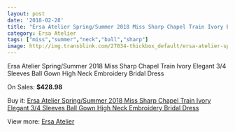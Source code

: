 ```yaml
---
layout: post
date: '2018-02-28'
title: "Ersa Atelier Spring/Summer 2018 Miss Sharp Chapel Train Ivory Elegant 3/4 Sleeves Ball Gown High Neck Embroidery Bridal Dress"
category: Ersa Atelier
tags: ["miss","summer","neck","ball","sharp"]
image: http://img.transblink.com/27034-thickbox_default/ersa-atelier-spring-summer-2018-miss-sharp-chapel-train-ivory-elegant-3-4-sleeves-ball-gown-high-neck-embroidery-bridal-dress.jpg
---
```

Ersa Atelier Spring/Summer 2018 Miss Sharp Chapel Train Ivory Elegant 3/4 Sleeves Ball Gown High Neck Embroidery Bridal Dress

On Sales: **$428.98**
<a href="https://www.transblink.com/en/ersa-atelier/8545-ersa-atelier-spring-summer-2018-miss-sharp-chapel-train-ivory-elegant-3-4-sleeves-ball-gown-high-neck-embroidery-bridal-dress.html"><amp-img layout="responsive" width="600" height="600" src="//img.transblink.com/27034-thickbox_default/ersa-atelier-spring-summer-2018-miss-sharp-chapel-train-ivory-elegant-3-4-sleeves-ball-gown-high-neck-embroidery-bridal-dress.jpg" alt="Ersa Atelier Spring/Summer 2018 Miss Sharp Chapel Train Ivory Elegant 3/4 Sleeves Ball Gown High Neck Embroidery Bridal Dress 0" /></a>
<a href="https://www.transblink.com/en/ersa-atelier/8545-ersa-atelier-spring-summer-2018-miss-sharp-chapel-train-ivory-elegant-3-4-sleeves-ball-gown-high-neck-embroidery-bridal-dress.html"><amp-img layout="responsive" width="600" height="600" src="//img.transblink.com/27039-thickbox_default/ersa-atelier-spring-summer-2018-miss-sharp-chapel-train-ivory-elegant-3-4-sleeves-ball-gown-high-neck-embroidery-bridal-dress.jpg" alt="Ersa Atelier Spring/Summer 2018 Miss Sharp Chapel Train Ivory Elegant 3/4 Sleeves Ball Gown High Neck Embroidery Bridal Dress 1" /></a>
<a href="https://www.transblink.com/en/ersa-atelier/8545-ersa-atelier-spring-summer-2018-miss-sharp-chapel-train-ivory-elegant-3-4-sleeves-ball-gown-high-neck-embroidery-bridal-dress.html"><amp-img layout="responsive" width="600" height="600" src="//img.transblink.com/27038-thickbox_default/ersa-atelier-spring-summer-2018-miss-sharp-chapel-train-ivory-elegant-3-4-sleeves-ball-gown-high-neck-embroidery-bridal-dress.jpg" alt="Ersa Atelier Spring/Summer 2018 Miss Sharp Chapel Train Ivory Elegant 3/4 Sleeves Ball Gown High Neck Embroidery Bridal Dress 2" /></a>
<a href="https://www.transblink.com/en/ersa-atelier/8545-ersa-atelier-spring-summer-2018-miss-sharp-chapel-train-ivory-elegant-3-4-sleeves-ball-gown-high-neck-embroidery-bridal-dress.html"><amp-img layout="responsive" width="600" height="600" src="//img.transblink.com/27037-thickbox_default/ersa-atelier-spring-summer-2018-miss-sharp-chapel-train-ivory-elegant-3-4-sleeves-ball-gown-high-neck-embroidery-bridal-dress.jpg" alt="Ersa Atelier Spring/Summer 2018 Miss Sharp Chapel Train Ivory Elegant 3/4 Sleeves Ball Gown High Neck Embroidery Bridal Dress 3" /></a>
<a href="https://www.transblink.com/en/ersa-atelier/8545-ersa-atelier-spring-summer-2018-miss-sharp-chapel-train-ivory-elegant-3-4-sleeves-ball-gown-high-neck-embroidery-bridal-dress.html"><amp-img layout="responsive" width="600" height="600" src="//img.transblink.com/27036-thickbox_default/ersa-atelier-spring-summer-2018-miss-sharp-chapel-train-ivory-elegant-3-4-sleeves-ball-gown-high-neck-embroidery-bridal-dress.jpg" alt="Ersa Atelier Spring/Summer 2018 Miss Sharp Chapel Train Ivory Elegant 3/4 Sleeves Ball Gown High Neck Embroidery Bridal Dress 4" /></a>
<a href="https://www.transblink.com/en/ersa-atelier/8545-ersa-atelier-spring-summer-2018-miss-sharp-chapel-train-ivory-elegant-3-4-sleeves-ball-gown-high-neck-embroidery-bridal-dress.html"><amp-img layout="responsive" width="600" height="600" src="//img.transblink.com/27035-thickbox_default/ersa-atelier-spring-summer-2018-miss-sharp-chapel-train-ivory-elegant-3-4-sleeves-ball-gown-high-neck-embroidery-bridal-dress.jpg" alt="Ersa Atelier Spring/Summer 2018 Miss Sharp Chapel Train Ivory Elegant 3/4 Sleeves Ball Gown High Neck Embroidery Bridal Dress 5" /></a>

Buy it: [Ersa Atelier Spring/Summer 2018 Miss Sharp Chapel Train Ivory Elegant 3/4 Sleeves Ball Gown High Neck Embroidery Bridal Dress](https://www.transblink.com/en/ersa-atelier/8545-ersa-atelier-spring-summer-2018-miss-sharp-chapel-train-ivory-elegant-3-4-sleeves-ball-gown-high-neck-embroidery-bridal-dress.html "Ersa Atelier Spring/Summer 2018 Miss Sharp Chapel Train Ivory Elegant 3/4 Sleeves Ball Gown High Neck Embroidery Bridal Dress")

View more: [Ersa Atelier](https://www.transblink.com/en/74-ersa-atelier "Ersa Atelier")